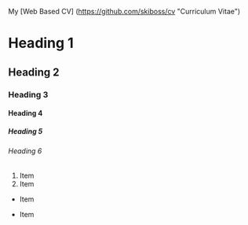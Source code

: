 My [Web Based CV] (https://github.com/skiboss/cv "Curriculum Vitae")
# Heading 1
## Heading 2
### Heading 3
#### Heading 4 ####
##### Heading 5 #####
###### Heading 6 ######
1. Item
2. Item
* Item
- Item

